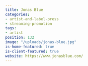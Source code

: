 ```yaml
---
title: Jonas Blue
categories:
- artist-and-label-press
- streaming-promotion
tags:
- artist
position: 132
image: "/uploads/jonas-blue.jpg"
is-home-featured: true
is-client-featured: true
website: https://www.jonasblue.com/
---
```



